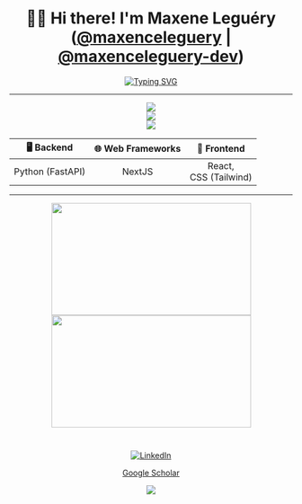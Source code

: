 <div align="center">

# 👋🏼 Hi there! I'm Maxene Leguéry ([@maxenceleguery](https://www.maxenceleguery.net/) | [@maxenceleguery-dev](https://github.com/maxenceleguery))

[![Typing SVG](https://readme-typing-svg.demolab.com?font=jetbrains+mono&weight=600&size=20&duration=3000&pause=500&width=1000&height=30&center=true&vCenter=true&lines=AI+Engineer;Lead+developer)](https://git.io/typing-svg)

</div>

---

<p align="center">
  <a href="https://skillicons.dev"> 
    <img src="https://skillicons.dev/icons?i=py,c,cpp,nodejs,react,nextjs,html,css,tailwind,js,ts" />
    <br>
    <img src="https://skillicons.dev/icons?i=linux,vscode,bash,fastapi,sqlite,postgres,supabase,git,github,githubactions,docker,terraform,aws,gcp" />
    <br>
    <img src="https://skillicons.dev/icons?i=pytorch,opencv,sklearn" />
  </a>
</p>

<div align="center">
  
| **🖥️ Backend** | **🌐 Web Frameworks** | **🎨 Frontend** |
| :---: | :---: | :---: |
| Python (FastAPI) | NextJS | React,<br>CSS (Tailwind)
  
</div>

---

<div align="center">
  <a href="https://github.com/maxenceleguery?tab=repositories">
    <img 
      style="height: 200px; width:355px;"
      height=200
      align="center"
      src="https://github-readme-stats.vercel.app/api?username=maxenceleguery&count_private=true&theme=merko&show_icons=true&count_private=true&sanitize=true" />
  </a>
  <a href="https://github.com/maxenceleguery?tab=repositories">
    <img
      style="height: 200px; width:355px;"
      height=200
      align="center"
      src="https://github-readme-stats-eight-tau-g9m35dlwc0.vercel.app/api/top-langs/?username=maxenceleguery&size_weight=0.1&count_weight=1&theme=apprentice&layout=compact&langs_count=6&card_width=270&hide=Jupyter%20Notebook,css,html,Mako,dockerfile,cuda,makefile,cmake,zig,vim%script,glsl,smalry"
      />
  </a>
  <div style="height:10px;"></div>
</div>

<br>

<div align="center">

[![LinkedIn](https://img.shields.io/badge/-LinkedIn-0077B5?style=flat-square&logo=linkedin&logoColor=white)](https://www.linkedin.com/in/maxence-leguery)

[Google Scholar](https://scholar.google.com/citations?view_op=list_works&hl=fr&authuser=2&user=RCUoocYAAAAJ)

![](https://visitor-badge.laobi.icu/badge?page_id=maxenceleguery.readme)

</div>
